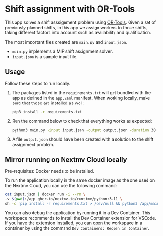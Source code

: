 # Shift assignment with OR-Tools

This app solves a shift asssignment problem using [OR-Tools][or-tools]. Given a
set of previously planned shifts, in this app we assign workers to those shifts,
taking different factors into account such as availability and qualification.

The most important files created are `main.py` and `input.json`.

* `main.py` implements a MIP shift assignment solver.
* `input.json` is a sample input file.

## Usage

Follow these steps to run locally.

1. The packages listed in the `requirements.txt` will get bundled with the app
   as defined in the `app.yaml` manifest. When working locally, make sure that
   these are installed as well:

    ```bash
    pip3 install -r requirements.txt
    ```

1. Run the command below to check that everything works as expected:

    ```bash
    python3 main.py -input input.json -output output.json -duration 30
    ```

1. A file `output.json` should have been created with a solution to the shift
   assignment problem.

## Mirror running on Nextmv Cloud locally

Pre-requisites: Docker needs to be installed.

To run the application locally in the same docker image as the one used on the
Nextmv Cloud, you can use the following command:

```bash
cat input.json | docker run -i --rm \
-v $(pwd):/app ghcr.io/nextmv-io/runtime/python:3.11 \
sh -c 'pip install -r requirements.txt > /dev/null && python3 /app/main.py'
```

You can also debug the application by running it in a Dev Container. This
workspace recommends to install the Dev Container extension for VSCode. If you
have the extension installed, you can open the workspace in a container by using
the command `Dev Containers: Reopen in Container`.

[or-tools]: https://developers.google.com/optimization
